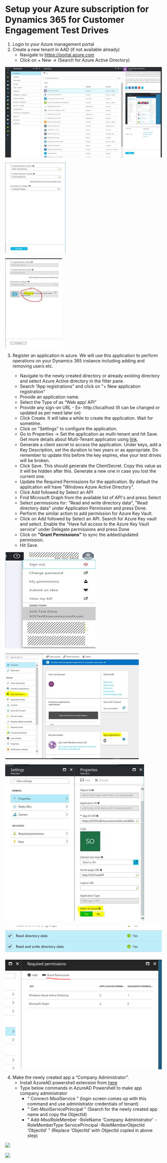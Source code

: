 # Setup your Azure subscription for Dynamics 365 for Customer Engagement Test Drives

1.	Login to your Azure management portal
2.	Create a new tenant in AAD (if not available already)
      *    Navigate to https://portal.azure.com
      *    Click on + New ->  (Search for Azure Active Directory)

![](https://github.com/Azure/AzureTestDrive/blob/master/AzureTestDriveImages/SetupSub1.jpg)

![](https://github.com/Azure/AzureTestDrive/blob/master/AzureTestDriveImages/SetupSub2.jpg)

![](https://github.com/Azure/AzureTestDrive/blob/master/AzureTestDriveImages/SetupSub3.jpg)

3. 	Register an application in azure. We will use this application to perform operations on your Dynamics 365 instance including adding and removing users etc. 

      *    Navigate to the newly created directory or already existing directory and select Azure Active directory in the filter pane.
      *    Search “App registrations” and click on "+ New application registration"
      *    Provide an application name.
      *    Select the Type of as “Web app/ API”
      *    Provide any sign-on URL - Ex- http://localhost (It can be changed or updated as per need later on)
      *    Click Create. It will take a while to create the application. Wait for sometime.
      *    Click on "Settings" to configure the application.
      *    Go to  Properties -> Set the application as multi-tenant and hit Save. Get more details about Multi-Tenant applicaton using [link](https://docs.microsoft.com/en-us/azure/active-directory/develop/active-directory-integrating-applications#adding-an-application).
      *    Generate a client secret to access the application. Under keys, add a Key Description, set the duration to two years or as appropriate. Do remember to update this before the key expires, else your test drives will be broken. 
      *    Click Save. This should generate the ClientSecret. Copy this value as it will be hidden after this. Generate a new one in case you lost the current one. 
      *    Update the Required Permissions for the application. By default the application will have "Windows Azure Active Directory".
      *    Click Add followed by Select an API
      *    Find Microsoft Graph from the available list of API's and press Select
      *    Select permissions for: "Read and write directory data", "Read directory data" under Application Permission and press Done.
      *    Perform the similar action to add permission for Azure Key Vault.
      *    Click on Add followed by Select an API. Search for Azure Key vault and select. Enable the "Have full access to the Azure Key Vault service" under Delegate permissions and press Done
      *    Click on **"Grant Permissions"** to sync the added/updated permission.
      *    Hit Save.

![](https://github.com/Azure/AzureTestDrive/blob/master/AzureTestDriveImages/SetupSub4.jpg)

![](https://github.com/Azure/AzureTestDrive/blob/master/AzureTestDriveImages/SetupSub5.jpg)

![](https://github.com/Azure/AzureTestDrive/blob/master/AzureTestDriveImages/SetupSub6.jpg)

![](https://github.com/Azure/AzureTestDrive/blob/master/AzureTestDriveImages/TestDrive_GrantPermission.png)

![](https://github.com/Azure/AzureTestDrive/blob/master/AzureTestDriveImages/TestDriveGrantPermissions.PNG)

4. Make the newly created app a “Company Administrator”.
    *	Install AzureAD powershell extension from [here](https://docs.microsoft.com/en-us/office365/enterprise/powershell/connect-to-office-365-powershell)
    *	Type below commands in AzureAD Powershell to make app company administrator
        *	" Connect-MsolService "  (login screen comes up with this command and use administrator credentials of tenant)
        *	" Get-MsolServicePrincipal " (Search for the newly created app name and copy the ObjectId)
        *	" Add-MsolRoleMember -RoleName 'Company Administrator' -RoleMemberType ServicePrincipal -RoleMemberObjectId ‘ObjectId’ " (Replace ‘ObjectId’ with ObjectId copied in above step)
        
![](https://github.com/Microsoft/AppSource/blob/master/Images/Financials/SetupAzureFinancialsAADPowerShell.png)
        
![](https://github.com/Microsoft/AppSource/blob/master/Images/Financials/SetupAzureFinancialsAADPowerShell2.PNG)
